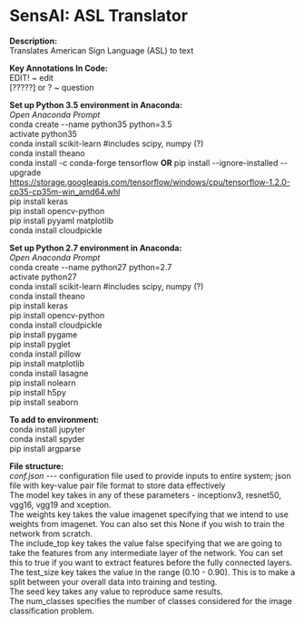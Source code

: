 # SensAI: ASL Translator

**Description:**
</br> Translates American Sign Language (ASL) to text

**Key Annotations In Code:**
</br> EDIT! ~ edit
</br> [?????] or ? ~ question

**Set up Python 3.5 environment in Anaconda:**
</br> *Open Anaconda Prompt*
</br> conda create --name python35 python=3.5
</br> activate python35
</br> conda install scikit-learn #includes scipy, numpy (?)
</br> conda install theano
</br> conda install -c conda-forge tensorflow **OR** pip install --ignore-installed --upgrade https://storage.googleapis.com/tensorflow/windows/cpu/tensorflow-1.2.0-cp35-cp35m-win_amd64.whl
</br> pip install keras
</br> pip install opencv-python
</br> pip install pyyaml matplotlib
</br> conda install cloudpickle

**Set up Python 2.7 environment in Anaconda:**
</br> *Open Anaconda Prompt*
</br> conda create --name python27 python=2.7
</br> activate python27
</br> conda install scikit-learn #includes scipy, numpy (?)
</br> conda install theano
</br> pip install keras
</br> pip install opencv-python
</br> conda install cloudpickle
</br> pip install pygame
</br> pip install pyglet
</br> conda install pillow
</br> pip install matplotlib
</br> conda install lasagne
</br> pip install nolearn
</br> pip install h5py
</br> pip install seaborn

**To add to environment:**
</br> conda install jupyter
</br> conda install spyder
</br> pip install argparse

**File structure:**
</br> *conf.json* --- configuration file used to provide inputs to entire system; json file with key-value pair file format to store data effectively
</br> The model key takes in any of these parameters - inceptionv3, resnet50, vgg16, vgg19 and xception.
</br> The weights key takes the value imagenet specifying that we intend to use weights from imagenet. You can also set this None if you wish to train the network from scratch.
</br> The include_top key takes the value false specifying that we are going to take the features from any intermediate layer of the network. You can set this to true if you want to extract features before the fully connected layers.
</br> The test_size key takes the value in the range (0.10 - 0.90). This is to make a split between your overall data into training and testing.
</br> The seed key takes any value to reproduce same results.
</br> The num_classes specifies the number of classes considered for the image classification problem.